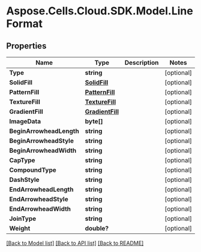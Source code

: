 # Aspose.Cells.Cloud.SDK.Model.LineFormat
## Properties

Name | Type | Description | Notes
------------ | ------------- | ------------- | -------------
**Type** | **string** |  | [optional] 
**SolidFill** | [**SolidFill**](SolidFill.md) |  | [optional] 
**PatternFill** | [**PatternFill**](PatternFill.md) |  | [optional] 
**TextureFill** | [**TextureFill**](TextureFill.md) |  | [optional] 
**GradientFill** | [**GradientFill**](GradientFill.md) |  | [optional] 
**ImageData** | **byte[]** |  | [optional] 
**BeginArrowheadLength** | **string** |  | [optional] 
**BeginArrowheadStyle** | **string** |  | [optional] 
**BeginArrowheadWidth** | **string** |  | [optional] 
**CapType** | **string** |  | [optional] 
**CompoundType** | **string** |  | [optional] 
**DashStyle** | **string** |  | [optional] 
**EndArrowheadLength** | **string** |  | [optional] 
**EndArrowheadStyle** | **string** |  | [optional] 
**EndArrowheadWidth** | **string** |  | [optional] 
**JoinType** | **string** |  | [optional] 
**Weight** | **double?** |  | [optional] 

[[Back to Model list]](../README.md#documentation-for-models) [[Back to API list]](../README.md#documentation-for-api-endpoints) [[Back to README]](../README.md)

